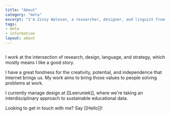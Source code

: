 ```yaml
---
title: "About"
category: "meta"
excerpt: "I'm Zinzy Waleson, a researcher, designer, and linguist from Amsterdam"
tags:
- meta
- information
layout: about
---
```

<div class="row my-5">
    <div class="col-6">
    <img src="https://res.cloudinary.com/dbi2zounq/image/upload/v1667744670/me/zinzy-1_telofx.jpg" alt="">
    </div>
    <div class="col-6">
    <img src="https://res.cloudinary.com/dbi2zounq/image/upload/v1667744670/me/zinzy-2_eixpog.jpg" alt="">
    </div>
</div> 

I work at the intersection of research, design, language, and strategy, which mostly means I like a good story.

I have a great fondness for the creativity, potential, and independence that Internet brings us. My work aims to bring those values to people solving problems at work.

I currently manage design at [[Leeruniek]], where we're taking an interdisciplinary approach to sustainable educational data.

Looking to get in touch with me? Say [[Hello]]!

<!-- 
{% marginfigure 'me-at-six' 'https://res.cloudinary.com/dbi2zounq/image/upload/c_scale,w_600/v1668440273/me/six.jpg' 'Me, my lesbian shirt, and my glorious underbite.' %}

I was born and raised in the South of the Netherlands, in a complex childhood marked by marching bands, an overabundance of food, and question marks about who, amid everybody else, I am.

I came to Utrecht to study the letters, and I enjoyed the seemingly endless learning opportunities that university life provides. I ran an absurdit magazine, worked as a freelance photographer on the side. I earned my undergraduate degree in language and literature with a thesis on focalization in the graphic novel adaptation of a Dutch classic. Narratology, adaptation, and transmediality remain some of my favorite topics.

Before I put my study books on the shelf for good, I spent a year in seminary studying theology at VU University. It taught me volumes on church history, how infinitely weird Scripture really is, and how strong one's back must be to be a queer person studying alongside young, fierce conservatives. I left after a year.

----

### A little magic

As an afropean queer person of color, travelling life isn't the most straightforward endeavor. In the past few years I've been involved in founding and leading queer community spaces for people to connect and recharge. As a queer facilitator, I enjoy bringing together people from all walks of life. In the Spring of 2018, I founded Queer Salon, a slow-paced gathering in Amsterdam. In 2020, on the cusp of the pandemic, I joined Vine & Fig.

----

### Life these days

I live on the East side of Amsterdam (which happens to be the best), where I share a shoebox and small-but-vibrant garden with my partner. I enjoy writing, which I do casually, both in diary and essay form. At heart and by training, I'm a lover of stories: the way they take shape, the things I experience with them, and the ways in which they shape societies. I also love making and writing music. I was a band geek for most of my childhood, and taught myself to play a variety of instruments. These days, I mostly focus on the guitar.

### Other things

- If you'd like to get in touch with me, check my [[Hello]] page
- You're invited to learn more about the things I love to [[Uses|use]] -->